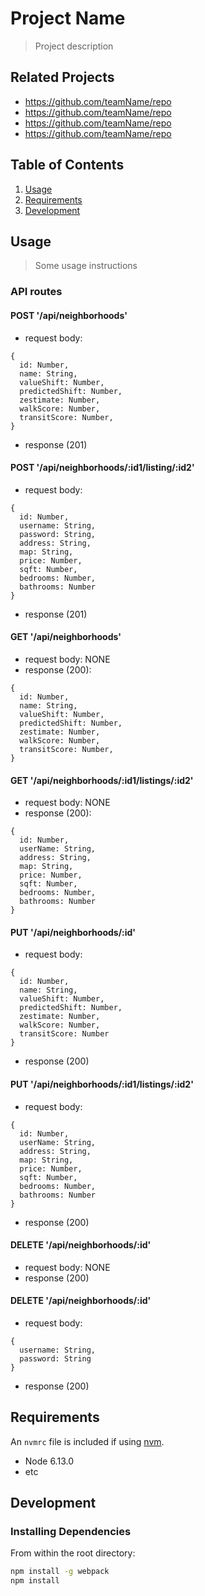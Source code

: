 # Project Name

> Project description

## Related Projects

  - https://github.com/teamName/repo
  - https://github.com/teamName/repo
  - https://github.com/teamName/repo
  - https://github.com/teamName/repo

## Table of Contents

1. [Usage](#Usage)
1. [Requirements](#requirements)
1. [Development](#development)

## Usage

> Some usage instructions

### API routes

#### POST '/api/neighborhoods'
- request body:
```
{
  id: Number,
  name: String,
  valueShift: Number,
  predictedShift: Number,
  zestimate: Number,
  walkScore: Number,
  transitScore: Number,
}
```
- response (201)

#### POST '/api/neighborhoods/:id1/listing/:id2'
- request body:
```
{
  id: Number,
  username: String,
  password: String,
  address: String,
  map: String,
  price: Number,
  sqft: Number,
  bedrooms: Number,
  bathrooms: Number
}
```
- response (201)

#### GET '/api/neighborhoods'
- request body: NONE
- response (200):
```
{
  id: Number,
  name: String,
  valueShift: Number,
  predictedShift: Number,
  zestimate: Number,
  walkScore: Number,
  transitScore: Number,
}
```

#### GET '/api/neighborhoods/:id1/listings/:id2'
- request body: NONE
- response (200):
```
{
  id: Number,
  userName: String,
  address: String,
  map: String,
  price: Number,
  sqft: Number,
  bedrooms: Number,
  bathrooms: Number
}
```

#### PUT '/api/neighborhoods/:id'
- request body:
```
{
  id: Number,
  name: String,
  valueShift: Number,
  predictedShift: Number,
  zestimate: Number,
  walkScore: Number,
  transitScore: Number
}
```
- response (200)

#### PUT '/api/neighborhoods/:id1/listings/:id2'
- request body:
```
{
  id: Number,
  userName: String,
  address: String,
  map: String,
  price: Number,
  sqft: Number,
  bedrooms: Number,
  bathrooms: Number
}
```
- response (200)

#### DELETE '/api/neighborhoods/:id'
- request body: NONE
- response (200)

#### DELETE '/api/neighborhoods/:id'
- request body:
```
{
  username: String,
  password: String
}
```
- response (200)

## Requirements

An `nvmrc` file is included if using [nvm](https://github.com/creationix/nvm).

- Node 6.13.0
- etc

## Development

### Installing Dependencies

From within the root directory:

```sh
npm install -g webpack
npm install
```

